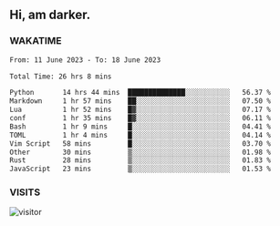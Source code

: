 ## Hi, am darker.

### WAKATIME

<!--START_SECTION:waka-->

```txt
From: 11 June 2023 - To: 18 June 2023

Total Time: 26 hrs 8 mins

Python       14 hrs 44 mins  ██████████████░░░░░░░░░░░   56.37 %
Markdown     1 hr 57 mins    ██░░░░░░░░░░░░░░░░░░░░░░░   07.50 %
Lua          1 hr 52 mins    █▓░░░░░░░░░░░░░░░░░░░░░░░   07.17 %
conf         1 hr 35 mins    █▓░░░░░░░░░░░░░░░░░░░░░░░   06.11 %
Bash         1 hr 9 mins     █░░░░░░░░░░░░░░░░░░░░░░░░   04.41 %
TOML         1 hr 4 mins     █░░░░░░░░░░░░░░░░░░░░░░░░   04.14 %
Vim Script   58 mins         █░░░░░░░░░░░░░░░░░░░░░░░░   03.70 %
Other        30 mins         ▒░░░░░░░░░░░░░░░░░░░░░░░░   01.98 %
Rust         28 mins         ▒░░░░░░░░░░░░░░░░░░░░░░░░   01.83 %
JavaScript   23 mins         ▒░░░░░░░░░░░░░░░░░░░░░░░░   01.53 %
```

<!--END_SECTION:waka-->

### VISITS
<!-- i should probably build this when i will have some time -->
![visitor](https://profile-counter.glitch.me/sanix-darker/count.svg)
